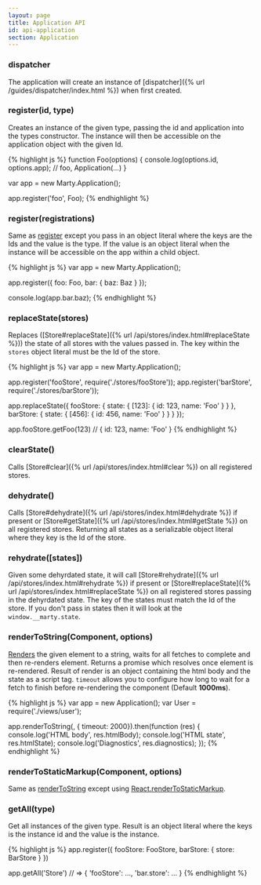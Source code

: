 ```yaml
---
layout: page
title: Application API
id: api-application
section: Application
---
```


<h3 id="dispatcher">dispatcher</h3>

The application will create an instance of [dispatcher]({% url /guides/dispatcher/index.html %}) when first created.

<h3 id="register">register(id, type)</h3>

Creates an instance of the given type, passing the id and application into the types constructor. The instance will then be accessible on the application object with the given Id.

{% highlight js %}
function Foo(options) {
  console.log(options.id, options.app); // foo, Application(...)
}

var app = new Marty.Application();

app.register('foo', Foo);
{% endhighlight %}

<h3 id="registerObject">register(registrations)</h3>

Same as [register](#register) except you pass in an object literal where the keys are the Ids and the value is the type. If the value is an object literal when the instance will be accessible on the app within a child object.

{% highlight js %}
var app = new Marty.Application();

app.register({
  foo: Foo,
  bar: {
    baz: Baz
  }
});

console.log(app.bar.baz);
{% endhighlight %}

<h3 id="replaceState">replaceState(stores)</h3>

Replaces ([Store#replaceState]({% url /api/stores/index.html#replaceState %})) the state of all stores with the values passed in. The key within the ``stores`` object literal must be the Id of the store.

{% highlight js %}
var app = new Marty.Application();

app.register('fooStore', require('./stores/fooStore'));
app.register('barStore', require('./stores/barStore'));

app.replaceState({
  fooStore: {
    state: {
      [123]: { id: 123, name: 'Foo' }
    }
  },
  barStore: {
    state: {
      [456]: { id: 456, name: 'Foo' }
    }
  }
});

app.fooStore.getFoo(123) // { id: 123, name: 'Foo' }
{% endhighlight %}

<h3 id="clearState">clearState()</h3>

Calls [Store#clear]({% url /api/stores/index.html#clear %}) on all registered stores.

<h3 id="dehydrate">dehydrate()</h3>

Calls [Store#dehydrate]({% url /api/stores/index.html#dehydrate %}) if present or [Store#getState]({% url /api/stores/index.html#getState %}) on all registered stores. Returning all states as a serializable object literal where they key is the Id of the store.

<h3 id="rehydrate">rehydrate([states])</h3>

Given some dehyrdated state, it will call [Store#rehydrate]({% url /api/stores/index.html#rehydrate %}) if present or [Store#replaceState]({% url /api/stores/index.html#replaceState %}) on all registered stores passing in the dehyrdated state. The key of the states must match the Id of the store. If you don't pass in states then it will look at the ``window.__marty.state``.

<h3 id="renderToString">renderToString(Component, options)</h3>

[Renders](http://facebook.github.io/react/docs/top-level-api.html#react.rendertostring) the given element to a string, waits for all fetches to complete and then re-renders element. Returns a promise which resolves once element is re-rendered. Result of render is an object containing the html body and the state as a script tag. ``timeout`` allows you to configure how long to wait for a fetch to finish before re-rendering the component (Default **1000ms**).

{% highlight js %}
var app = new Application();
var User = require('./views/user');

app.renderToString(<User id={123} />, { timeout: 2000}).then(function (res) {
  console.log('HTML body', res.htmlBody);
  console.log('HTML state', res.htmlState);
  console.log('Diagnostics', res.diagnostics);
});
{% endhighlight %}

<h3 id="renderToStaticMarkup">renderToStaticMarkup(Component, options)</h3>

Same as [renderToString](#renderToString) except using [React.renderToStaticMarkup](https://facebook.github.io/react/docs/top-level-api.html#react.rendertostaticmarkup).

<h3 id="getAll">getAll(type)</h3>

Get all instances of the given type. Result is an object literal where the keys is the instance id and the value is the instance.

{% highlight js %}
app.register({
  fooStore: FooStore,
  barStore: { store: BarStore }
})

app.getAll('Store') // => { 'fooStore': ..., 'bar.store': ...  }
{% endhighlight %}
